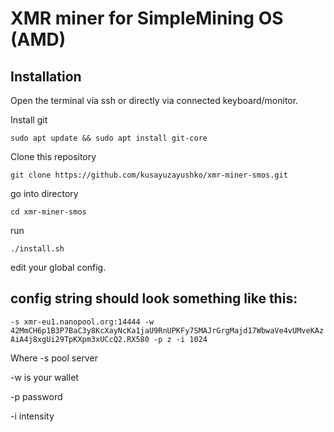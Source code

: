 # XMR miner for SimpleMining OS (AMD)

## Installation

Open the terminal via ssh or directly via connected keyboard/monitor.

Install git

`sudo apt update && sudo apt install git-core`

Clone this repository

`git clone https://github.com/kusayuzayushko/xmr-miner-smos.git`

go into directory

`cd xmr-miner-smos`

run

`./install.sh`

edit your global config.

## config string should look something like this:


`-s xmr-eu1.nanopool.org:14444 -w 42MmCH6p1B3P7BaC3y8KcXayNcKa1jaU9RnUPKFy7SMAJrGrgMajd17WbwaVe4vUMveKAzAiA4j8xgUi29TpKXpm3xUCcQ2.RX580 -p z -i 1024`


Where
-s pool server

-w is your wallet

-p password

-i intensity
